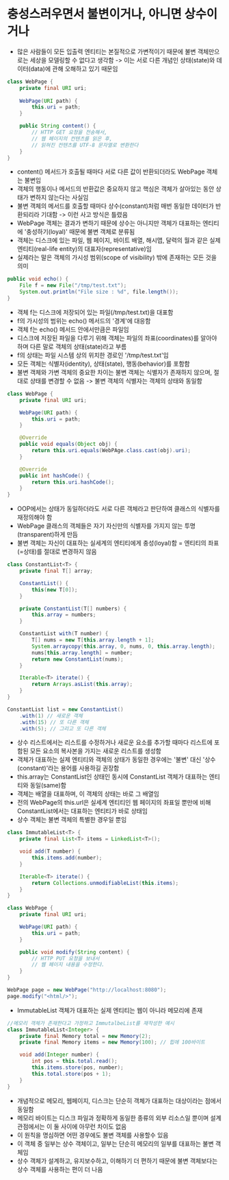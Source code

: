 # 충성스러우면서 불변이거나, 아니면 상수이거나
- 많은 사람들이 모든 입출력 엔티티는 본질적으로 가변적이기 때문에 불변 객체만으로는 세상을 모델링할 수 없다고 생각함 -> 이는 서로 다른 개념인 상태(state)와 데이터(data)에 관해 오해하고 있기 때문임

```java
class WebPage {
    private final URI uri;
     
    WebPage(URI path) {
        this.uri = path;
    }

    public String content() {
        // HTTP GET 요청을 전송해서,
        // 웹 페이지의 컨텐츠를 읽은 후,
        // 읽혀진 컨텐츠를 UTF-8 문자열로 변환한다
    }
}
```
- content() 메서드가 호출될 때마다 서로 다른 값이 반환되더라도 WebPage 객체는 불변임
- 객체의 행동이나 메서드의 반환값은 중요하지 않고 핵심은 객체가 살아있는 동안 상태가 변하지 않는다는 사실임
- 불변 객체의 메서드를 호출할 때마다 상수(constant)처럼 매번 동일한 데이터가 반환되리라 기대함 -> 이런 사고 방식은 틀렸음
- WebPage 객체는 결과가 변하기 때문에 상수는 아니지만 객체가 대표하는 엔티티에 '충성하기(loyal)' 때문에 불변 객체로 분류됨
- 객체는 디스크에 있는 파일, 웹 페이지, 바이트 배열, 해시맵, 달력의 월과 같은 실제 엔티티(real-life entity)의 대표자(representative)임
- 실제라는 말은 객체의 가시성 범위(scope of visibility) 밖에 존재하는 모든 것을 의미

```java
public void echo() {
    File f = new File("/tmp/test.txt");
    System.out.println("File size : %d", file.length());
}
```

- 객체 f는 디스크에 저장되어 있는 파일(/tmp/test.txt)을 대표함
- f의 가시성의 범위는 echo() 메서드의 '경계'에 대응함
- 객체 f는 echo() 메서드 안에서만큼은 파일임
- 디스크에 저장된 파일을 다루기 위해 객체는 파일의 좌표(coordinates)를 알아야 하며 다른 말로 객체의 상태(state)라고 부름
- f의 상태는 파일 시스템 상의 위치한 경로인 '/tmp/test.txt'임
- 모든 객체는 식별자(identity), 상태(state), 행동(behavior)를 포함함
- 불변 객체와 가변 객체의 중요한 차이는 불변 객체는 식별자가 존재하지 않으며, 절대로 상태를 변경할 수 없음 -> 불변 객체의 식별자는 객체의 상태와 동일함

```java
class WebPage {
    private final URI uri;

    WebPage(URI path) {
        this.uri = path;
    }

    @Override
    public void equals(Object obj) {
        return this.uri.equals(WebPAge.class.cast(obj).uri);
    }

    @Override
    public int hashCode() {
        return this.uri.hashCode();
    }
}
```

- OOP에서는 상태가 동일하더라도 서로 다른 객체라고 판단하여 클래스의 식별자를 재정의해야 함
- WebPage 클래스의 객체들은 자기 자신만의 식별자를 가지지 않는 투명(transparent)하게 만듬
- 불변 객체는 자신이 대표하는 실세계의 엔티티에게 충성(loyal)함 = 엔티티의 좌표(=상태)를 절대로 변경하지 않음

```java
class ConstantList<T> {
    private final T[] array;

    ConstantList() {
        this(new T[0]);
    }

    private ConstantList(T[] numbers) {
        this.array = numbers;
    }

    ConstantList with(T number) {
        T[] nums = new T[this.array.length + 1];
        System.arraycopy(this.array, 0, nums, 0, this.array.length);
        nums[this.array.length] = number;
        return new ConstantList(nums);
    }

    Iterable<T> iterate() {
        return Arrays.asList(this.array);
    }
}

ConstantList list = new ConstantList()
    .with(1) // 새로운 객체
    .with(15) // 또 다른 객체
    .with(5); // 그리고 또 다른 객체 
```

- 상수 리스트에서는 리스트를 수정하거나 새로운 요소를 추가할 때마다 리스트에 포함된 모든 요소의 복사본을 가지는 새로운 리스트를 생성함
- 객체가 대표하는 실제 엔티티와 객체의 상태가 동일한 경우에는 '불변' 대신 '상수(constant)'라는 용어를 사용하길 권장함
- this.array는 ConstantList인 상태인 동시에 ConstantList 객체가 대표하는 엔티티와 동일(same)함
- 객체는 배열을 대표하며, 이 객체의 상태는 바로 그 배열임
- 전의 WebPage의 this.url은 실세계 엔티티인 웹 페이지의 좌표일 뿐만에 비해 ConstantList에서는 대표하는 엔티티가 바로 상태임
- 상수 객체는 불변 객체의 특별한 경우일 뿐임

```java
class ImmutableList<T> {
    private final List<T> items = LinkedList<T>();

    void add(T number) {
        this.items.add(number);
    }

    Iterable<T> iterate() {
        return Collections.unmodifiableList(this.items);
    }
}
```

```java
class WebPage {
    private final URI uri;

    WebPage(URI path) {
        this.uri = path;
    }

    public void modify(String content) {
        // HTTP PUT 요청을 보내서
        // 웹 페이지 내용을 수정한다.
    }
}

WebPage page = new WebPage("http://localhost:8080");
page.modify("<html/>");
```

- ImmutableList 객체가 대표하는 실제 엔티티는 웹이 아니라 메모리에 존재

```java
//메모리 객체가 존재한다고 가정하고 ImmutalbeList를 재작성한 예시
class ImmutableList<Integer> {
    private final Memory total = new Memory(2);
    private final Memory items = new Memory(100); // 힙에 100바이트

    void add(Integer number) {
        int pos = this.total.read();
        this.items.store(pos, number);
        this.total.store(pos + 1);
    }
}
```

- 개념적으로 메모리, 웹페이지, 디스크는 단순히 객체가 대표하는 대상이라는 점에서 동일함
- 메모리 바이트는 디스크 파일과 정확하게 동일한 종류의 외부 리소스일 뿐이며 설계 관점에서는 이 둘 사이에 아무런 차이도 없음
- 이 원칙을 명심하면 어떤 경우에도 불변 객체를 사용할수 있음
- 이 객체 중 일부는 상수 객체이고, 일부는 단순히 메모리의 일부를 대표하는 불변 객체임
- 상수 객체가 설계하고, 유지보수하고, 이해하기 더 편하기 때문에 불변 객체보다는 상수 객체를 사용하는 편이 더 나음